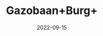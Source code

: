 ---
title: 'Gazobaan+Burg+'
date: '2022-09-15' 
metatag: '' 
inventory: '0' 
draft: false 
# meta description 
shortDescripton: ''
description: 'Herb'
longdescription: ''
featured: True
# product Price
price: '70.0'
# Product Short Description
shortDescription: ''
productID: '56CE8386-3126-ED11-9968-005056B3A416'
type: 'products'
category: 'Herb' 
thumnailproduct: 'https://aminsaddiquidawakhana.eralive.net/images/products/56CE8386-3126-ED11-9968-005056B3A4161.png' 
images:
  - image: 'images/products/56CE8386-3126-ED11-9968-005056B3A4161.png'  
Variants:
---